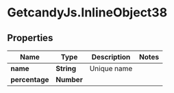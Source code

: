 # GetcandyJs.InlineObject38

## Properties

Name | Type | Description | Notes
------------ | ------------- | ------------- | -------------
**name** | **String** | Unique name | 
**percentage** | **Number** |  | 


